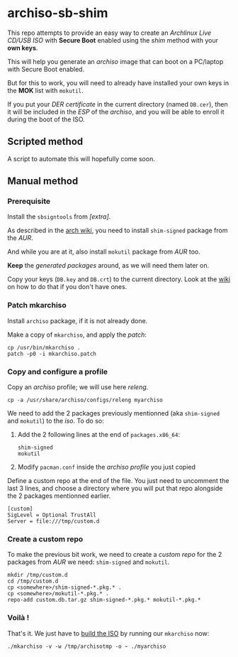 # archiso-sb-shim
This repo attempts to provide an easy way to create an *Archlinux Live CD/USB ISO* with **Secure Boot** enabled using the *shim* method with your **own keys**.

This will help you generate an *archiso* image that can boot on a PC/laptop with Secure Boot enabled.

But for this to work, you will need to already have installed your own keys in the **MOK** list with `mokutil`.

If you put your *DER certificate* in the current directory (named `DB.cer`), then it will be included in the *ESP* of the *archiso*, and you will be able to enroll it during the boot of the ISO.

## Scripted method
A script to automate this will hopefully come soon.

## Manual method
### Prerequisite
Install the `sbsigntools` from *[extra]*.

As described in the [arch wiki](https://wiki.archlinux.org/index.php/Unified_Extensible_Firmware_Interface/Secure_Boot#shim), you need to install `shim-signed` package from the *AUR*.

And while you are at it, also install `mokutil` package from *AUR* too.

**Keep** the *generated packages* around, as we will need them later on.

Copy your keys (`DB.key` and `DB.crt`) to the current directory. Look at the [wiki](https://wiki.archlinux.org/index.php/Unified_Extensible_Firmware_Interface/Secure_Boot#Set_up_shim) on how to do that if you don't have ones.

### Patch mkarchiso

Install `archiso` package, if it is not already done.

Make a copy of `mkarchiso`, and apply the *patch*:

    cp /usr/bin/mkarchiso .
    patch -p0 -i mkarchiso.patch

### Copy and configure a profile

Copy an *archiso* profile; we will use here *releng*.

    cp -a /usr/share/archiso/configs/releng myarchiso

We need to add the 2 packages previously mentionned (aka `shim-signed` and `mokutil`) to the *iso*. To do so:

1. Add the 2 following lines at the end of `packages.x86_64`:

    ```
    shim-signed
    mokutil
    ```

2. Modify `pacman.conf` inside the *archiso profile* you just copied

  Define a custom repo at the end of the file. You just need to uncomment the last 3 lines, and choose a directory where you will put that repo alongside the 2 packages mentionned earlier.

  ```
  [custom]
  SigLevel = Optional TrustAll
  Server = file:///tmp/custom.d
  ```

### Create a custom repo
To make the previous bit work, we need to create a *custom repo* for the 2 packages from *AUR* we need: `shim-signed` and `mokutil`.

    mkdir /tmp/custom.d
    cd /tmp/custom.d
    cp <somewhere>/shim-signed-*.pkg.* .
    cp <somewhere>/mokutil-*.pkg.* .
    repo-add custom.db.tar.gz shim-signed-*.pkg.* mokutil-*.pkg.*

### Voilà !
That's it. We just have to [build the ISO](https://wiki.archlinux.org/index.php/Archiso#Build_the_ISO) by running our `mkarchiso` now:

    ./mkarchiso -v -w /tmp/archisotmp -o ~ ./myarchiso
